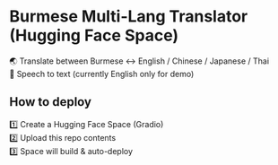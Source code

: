 
# Burmese Multi-Lang Translator (Hugging Face Space)

🌏 Translate between Burmese <-> English / Chinese / Japanese / Thai  
🎤 Speech to text (currently English only for demo)

## How to deploy
1️⃣ Create a Hugging Face Space (Gradio)  
2️⃣ Upload this repo contents  
3️⃣ Space will build & auto-deploy  
